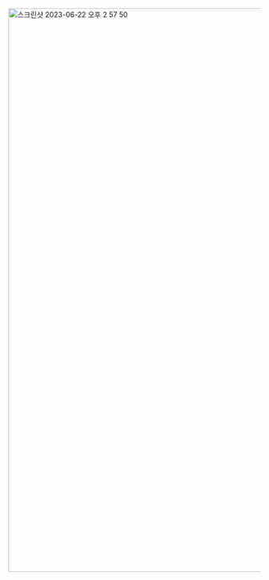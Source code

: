 
<img width="1124" alt="스크린샷 2023-06-22 오후 2 57 50" src="https://github.com/EUN-HA-CHOI/ForeverPet/assets/97012561/72b99bab-c409-4db4-915d-f18b8a094851">
